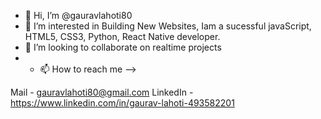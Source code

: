 - 👋 Hi, I’m @gauravlahoti80
- 👀 I’m interested in Building New Websites, Iam a sucessful javaScript, HTML5, CSS3, Python, React Native developer.
- 💞️ I’m looking to collaborate on realtime projects
- - 📫 How to reach me --> 

Mail - gauravlahoti80@gmail.com
LinkedIn - https://www.linkedin.com/in/gaurav-lahoti-493582201
<!---
gauravlahoti80/gauravlahoti80 is a ✨ special ✨ repository because its `README.md` (this file) appears on your GitHub profile.
You can click the Preview link to take a look at your changes.
--->
